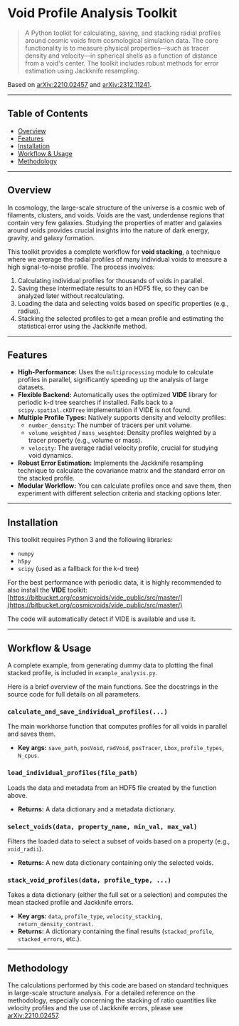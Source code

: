 # Void Profile Analysis Toolkit
> A Python toolkit for calculating, saving, and stacking radial profiles around cosmic voids from cosmological simulation data. The core functionality is to measure physical properties—such as tracer density and velocity—in spherical shells as a function of distance from a void's center. The toolkit includes robust methods for error estimation using Jackknife resampling.

Based on [arXiv:2210.02457](https://arxiv.org/abs/2210.02457) and [arXiv:2312.11241](https://arxiv.org/abs/2312.11241).

---

## Table of Contents
* [Overview](#overview)
* [Features](#features)
* [Installation](#installation)
* [Workflow & Usage](#workflow--usage)
* [Methodology](#methodology)

---

## Overview
In cosmology, the large-scale structure of the universe is a cosmic web of filaments, clusters, and voids. Voids are the vast, underdense regions that contain very few galaxies. Studying the properties of matter and galaxies around voids provides crucial insights into the nature of dark energy, gravity, and galaxy formation.

This toolkit provides a complete workflow for **void stacking**, a technique where we average the radial profiles of many individual voids to measure a high signal-to-noise profile. The process involves:
1.  Calculating individual profiles for thousands of voids in parallel.
2.  Saving these intermediate results to an HDF5 file, so they can be analyzed later without recalculating.
3.  Loading the data and selecting voids based on specific properties (e.g., radius).
4.  Stacking the selected profiles to get a mean profile and estimating the statistical error using the Jackknife method.

---

## Features
* **High-Performance:** Uses the `multiprocessing` module to calculate profiles in parallel, significantly speeding up the analysis of large datasets.
* **Flexible Backend:** Automatically uses the optimized **VIDE** library for periodic k-d tree searches if installed. Falls back to a `scipy.spatial.cKDTree` implementation if VIDE is not found.
* **Multiple Profile Types:** Natively supports density and velocity profiles:
    * `number_density`: The number of tracers per unit volume.
    * `volume_weighted` / `mass_weighted`: Density profiles weighted by a tracer property (e.g., volume or mass).
    * `velocity`: The average radial velocity profile, crucial for studying void dynamics.
* **Robust Error Estimation:** Implements the Jackknife resampling technique to calculate the covariance matrix and the standard error on the stacked profile.
* **Modular Workflow:** You can calculate profiles once and save them, then experiment with different selection criteria and stacking options later.

---

## Installation
This toolkit requires Python 3 and the following libraries:
* `numpy`
* `h5py`
* `scipy` (used as a fallback for the k-d tree)

For the best performance with periodic data, it is highly recommended to also install the **VIDE** toolkit:
[https://bitbucket.org/cosmicvoids/vide_public/src/master/](https://bitbucket.org/cosmicvoids/vide_public/src/master/)

The code will automatically detect if VIDE is available and use it.

---

## Workflow & Usage
A complete example, from generating dummy data to plotting the final stacked profile, is included in `example_analysis.py`.

Here is a brief overview of the main functions. See the docstrings in the source code for full details on all parameters.

### `calculate_and_save_individual_profiles(...)`
The main workhorse function that computes profiles for all voids in parallel and saves them.
* **Key args:** `save_path`, `posVoid`, `radVoid`, `posTracer`, `Lbox`, `profile_types`, `N_cpus`.

### `load_individual_profiles(file_path)`
Loads the data and metadata from an HDF5 file created by the function above.
* **Returns:** A data dictionary and a metadata dictionary.

### `select_voids(data, property_name, min_val, max_val)`
Filters the loaded data to select a subset of voids based on a property (e.g., `void_radii`).
* **Returns:** A new data dictionary containing only the selected voids.

### `stack_void_profiles(data, profile_type, ...)`
Takes a data dictionary (either the full set or a selection) and computes the mean stacked profile and Jackknife errors.
* **Key args:** `data`, `profile_type`, `velocity_stacking`, `return_density_contrast`.
* **Returns:** A dictionary containing the final results (`stacked_profile`, `stacked_errors`, etc.).

---

## Methodology
The calculations performed by this code are based on standard techniques in large-scale structure analysis. For a detailed reference on the methodology, especially concerning the stacking of ratio quantities like velocity profiles and the use of Jackknife errors, please see [arXiv:2210.02457](https://arxiv.org/abs/2210.02457).
